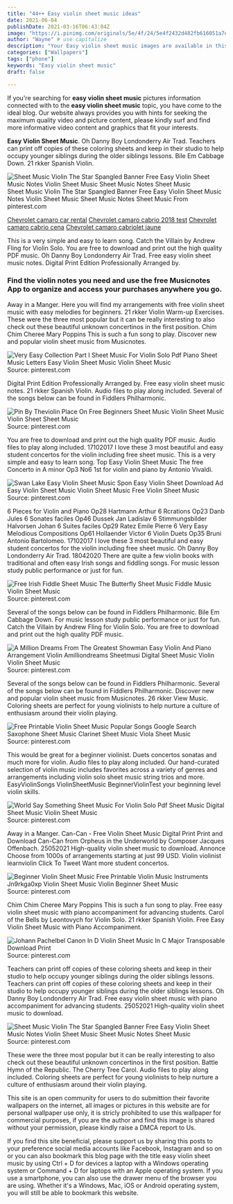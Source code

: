 ```yaml
---
title: "44++ Easy violin sheet music ideas"
date: 2021-06-04
publishDate: 2021-03-16T06:43:04Z
image: "https://i.pinimg.com/originals/5e/4f/24/5e4f2432d482fb616051a7e791c96830.png"
author: "Wayne" # use capitalize
description: "Your Easy violin sheet music images are available in this site. Easy violin sheet music are a topic that is being searched for and liked by netizens now. You can Find and Download the Easy violin sheet music files here. Download all free vectors."
categories: ["Wallpapers"]
tags: ["phone"]
keywords: "Easy violin sheet music"
draft: false

---
```


If you're searching for **easy violin sheet music** pictures information connected with to the **easy violin sheet music** topic, you have come to the ideal  blog.  Our website always  provides you with  hints  for seeking  the maximum  quality video and picture  content, please kindly surf and find more informative video content and graphics  that fit your interests.

**Easy Violin Sheet Music**. Oh Danny Boy Londonderry Air Trad. Teachers can print off copies of these coloring sheets and keep in their studio to help occupy younger siblings during the older siblings lessons. Bile Em Cabbage Down. 21 rkker Spanish Violin.

![Sheet Music Violin The Star Spangled Banner Free Easy Violin Sheet Music Notes Violin Sheet Music Sheet Music Notes Sheet Music](https://i.pinimg.com/originals/5e/4f/24/5e4f2432d482fb616051a7e791c96830.png "Sheet Music Violin The Star Spangled Banner Free Easy Violin Sheet Music Notes Violin Sheet Music Sheet Music Notes Sheet Music")
Sheet Music Violin The Star Spangled Banner Free Easy Violin Sheet Music Notes Violin Sheet Music Sheet Music Notes Sheet Music From pinterest.com

[Chevrolet camaro car rental](/chevrolet-camaro-car-rental/)
[Chevrolet camaro cabrio 2018 test](/chevrolet-camaro-cabrio-2018-test/)
[Chevrolet camaro cabrio cena](/chevrolet-camaro-cabrio-cena/)
[Chevrolet camaro cabriolet jaune](/chevrolet-camaro-cabriolet-jaune/)

This is a very simple and easy to learn song. Catch the Villain by Andrew Fling for Violin Solo. You are free to download and print out the high quality PDF music. Oh Danny Boy Londonderry Air Trad. Free easy violin sheet music notes. Digital Print Edition Professionally Arranged by.

### Find the violin notes you need and use the free Musicnotes App to organize and access your purchases anywhere you go.

Away in a Manger. Here you will find my arrangements with free violin sheet music with easy melodies for beginners. 21 rkker Violin Warm-up Exercises. These were the three most popular but it can be really interesting to also check out these beautiful unknown concertinos in the first position. Chim Chim Cheree Mary Poppins This is such a fun song to play. Discover new and popular violin sheet music from Musicnotes.


![Very Easy Collection Part I Sheet Music For Violin Solo Pdf Piano Sheet Music Letters Easy Violin Sheet Music Violin Sheet Music](https://i.pinimg.com/originals/85/e3/a1/85e3a13d153046b9b6c91a525db30063.gif "Very Easy Collection Part I Sheet Music For Violin Solo Pdf Piano Sheet Music Letters Easy Violin Sheet Music Violin Sheet Music")
Source: pinterest.com

Digital Print Edition Professionally Arranged by. Free easy violin sheet music notes. 21 rkker Spanish Violin. Audio files to play along included. Several of the songs below can be found in Fiddlers Philharmonic.

![Pin By Theviolin Place On Free Beginners Sheet Music Violin Sheet Music Violin Sheet Sheet Music](https://i.pinimg.com/originals/ab/91/8b/ab918b0477a08e243522e66239bc9e1d.jpg "Pin By Theviolin Place On Free Beginners Sheet Music Violin Sheet Music Violin Sheet Sheet Music")
Source: pinterest.com

You are free to download and print out the high quality PDF music. Audio files to play along included. 17102017 I love these 3 most beautiful and easy student concertos for the violin including free sheet music. This is a very simple and easy to learn song. Top Easy Violin Sheet Music The free Concerto in A minor Op3 No6 1st for violin and piano by Antonio Vivaldi.

![Swan Lake Easy Violin Sheet Music Spon Easy Violin Sheet Download Ad Easy Violin Sheet Music Violin Sheet Music Free Violin Sheet Music](https://i.pinimg.com/originals/48/61/c5/4861c515664a9d78bc854328f406118f.jpg "Swan Lake Easy Violin Sheet Music Spon Easy Violin Sheet Download Ad Easy Violin Sheet Music Violin Sheet Music Free Violin Sheet Music")
Source: pinterest.com

6 Pieces for Violin and Piano Op28 Hartmann Arthur 6 Rcrations Op23 Danb Jules 6 Sonates faciles Op46 Dussek Jan Ladislav 6 Stimmungsbilder Halvorsen Johan 6 Suites faciles Op29 Ratez Emile Pierre 6 Very Easy Melodious Compositions Op61 Hollaender Victor 6 Violin Duets Op35 Bruni Antonio Bartolomeo. 17102017 I love these 3 most beautiful and easy student concertos for the violin including free sheet music. Oh Danny Boy Londonderry Air Trad. 18042020 There are quite a few violin books with traditional and often easy Irish songs and fiddling songs. For music lesson study public performance or just for fun.

![Free Irish Fiddle Sheet Music The Butterfly Sheet Music Fiddle Music Violin Sheet Music](https://i.pinimg.com/originals/92/58/80/92588084ba171dbca84ba065291b5f4a.png "Free Irish Fiddle Sheet Music The Butterfly Sheet Music Fiddle Music Violin Sheet Music")
Source: pinterest.com

Several of the songs below can be found in Fiddlers Philharmonic. Bile Em Cabbage Down. For music lesson study public performance or just for fun. Catch the Villain by Andrew Fling for Violin Solo. You are free to download and print out the high quality PDF music.

![A Million Dreams From The Greatest Showman Easy Violin And Piano Arrangement Violin Amilliondreams Sheetmusi Digital Sheet Music Violin Violin Sheet Music](https://i.pinimg.com/originals/37/5d/77/375d7786d505ac19d1df9063eb0a55bd.png "A Million Dreams From The Greatest Showman Easy Violin And Piano Arrangement Violin Amilliondreams Sheetmusi Digital Sheet Music Violin Violin Sheet Music")
Source: pinterest.com

Several of the songs below can be found in Fiddlers Philharmonic. Several of the songs below can be found in Fiddlers Philharmonic. Discover new and popular violin sheet music from Musicnotes. 26 rkker View Music. Coloring sheets are perfect for young violinists to help nurture a culture of enthusiasm around their violin playing.

![Free Printable Violin Sheet Music Popular Songs Google Search Saxophone Sheet Music Clarinet Sheet Music Viola Sheet Music](https://i.pinimg.com/originals/a2/d0/43/a2d04366b08806b04a75d2ce90cf9278.png "Free Printable Violin Sheet Music Popular Songs Google Search Saxophone Sheet Music Clarinet Sheet Music Viola Sheet Music")
Source: pinterest.com

This would be great for a beginner violinist. Duets concertos sonatas and much more for violin. Audio files to play along included. Our hand-curated selection of violin music includes favorites across a variety of genres and arrangements including violin solo sheet music string trios and more. EasyViolinSongs ViolinSheetMusic BeginnerViolinTest your beginning level violin skills.

![World Say Something Sheet Music For Violin Solo Pdf Sheet Music Digital Sheet Music Violin Sheet Music](https://i.pinimg.com/originals/d7/ff/7e/d7ff7ebe38736b211476eda3ba6f1673.png "World Say Something Sheet Music For Violin Solo Pdf Sheet Music Digital Sheet Music Violin Sheet Music")
Source: pinterest.com

Away in a Manger. Can-Can - Free Violin Sheet Music Digital Print Print and Download Can-Can from Orpheus in the Underworld by Composer Jacques Offenbach. 25052021 High-quality violin sheet music to download. Annonce Choose from 1000s of arrangements starting at just 99 USD. Violin violinist learnviolin Click To Tweet Want more student concertos.

![Beginner Violin Sheet Music Free Printable Violin Music Instruments Jn9rkga0xp Violin Sheet Music Violin Beginner Sheet Music](https://i.pinimg.com/originals/93/4c/3d/934c3d8bb1edfe48b1ae55f12b58b14e.jpg "Beginner Violin Sheet Music Free Printable Violin Music Instruments Jn9rkga0xp Violin Sheet Music Violin Beginner Sheet Music")
Source: pinterest.com

Chim Chim Cheree Mary Poppins This is such a fun song to play. Free easy violin sheet music with piano accompaniment for advancing students. Carol of the Bells by Leontovych for Violin Solo. 21 rkker Spanish Violin. Free Easy Violin Sheet Music with Piano Accompaniment.

![Johann Pachelbel Canon In D Violin Sheet Music In C Major Transposable Download Print](https://i.pinimg.com/originals/b5/31/e2/b531e2a5ab1f7aeb3e138358fb4468fe.gif "Johann Pachelbel Canon In D Violin Sheet Music In C Major Transposable Download Print")
Source: pinterest.com

Teachers can print off copies of these coloring sheets and keep in their studio to help occupy younger siblings during the older siblings lessons. Teachers can print off copies of these coloring sheets and keep in their studio to help occupy younger siblings during the older siblings lessons. Oh Danny Boy Londonderry Air Trad. Free easy violin sheet music with piano accompaniment for advancing students. 25052021 High-quality violin sheet music to download.

![Sheet Music Violin The Star Spangled Banner Free Easy Violin Sheet Music Notes Violin Sheet Music Sheet Music Notes Sheet Music](https://i.pinimg.com/originals/5e/4f/24/5e4f2432d482fb616051a7e791c96830.png "Sheet Music Violin The Star Spangled Banner Free Easy Violin Sheet Music Notes Violin Sheet Music Sheet Music Notes Sheet Music")
Source: pinterest.com

These were the three most popular but it can be really interesting to also check out these beautiful unknown concertinos in the first position. Battle Hymn of the Republic. The Cherry Tree Carol. Audio files to play along included. Coloring sheets are perfect for young violinists to help nurture a culture of enthusiasm around their violin playing.

This site is an open community for users to do submittion their favorite wallpapers on the internet, all images or pictures in this website are for personal wallpaper use only, it is stricly prohibited to use this wallpaper for commercial purposes, if you are the author and find this image is shared without your permission, please kindly raise a DMCA report to Us.

If you find this site beneficial, please support us by sharing this posts to your preference social media accounts like Facebook, Instagram and so on or you can also bookmark this blog page with the title easy violin sheet music by using Ctrl + D for devices a laptop with a Windows operating system or Command + D for laptops with an Apple operating system. If you use a smartphone, you can also use the drawer menu of the browser you are using. Whether it's a Windows, Mac, iOS or Android operating system, you will still be able to bookmark this website.
